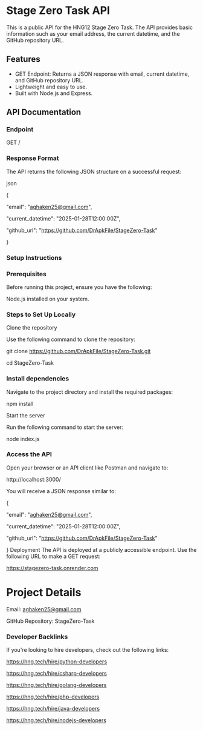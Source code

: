 # Stage Zero Task API

This is a public API for the HNG12 Stage Zero Task. The API provides basic information such as your email address, the current datetime, and the GitHub repository URL.

## Features
- GET Endpoint: Returns a JSON response with email, current datetime, and GitHub repository URL.
- Lightweight and easy to use.
- Built with Node.js and Express.

## API Documentation

### Endpoint
GET /

### Response Format
The API returns the following JSON structure on a successful request:

json

{

  "email": "aghaken25@gmail.com",

  "current_datetime": "2025-01-28T12:00:00Z",

  "github_url": "https://github.com/DrApkFile/StageZero-Task"
  
}



### Setup Instructions
### Prerequisites
Before running this project, ensure you have the following:

Node.js installed on your system.

### Steps to Set Up Locally

Clone the repository

Use the following command to clone the repository:

git clone https://github.com/DrApkFile/StageZero-Task.git

cd StageZero-Task

### Install dependencies
Navigate to the project directory and install the required packages:

npm install

Start the server

Run the following command to start the server:

node index.js

### Access the API
Open your browser or an API client like Postman and navigate to:

http://localhost:3000/

You will receive a JSON response similar to:


{

  "email": "aghaken25@gmail.com",

  "current_datetime": "2025-01-28T12:00:00Z",

  "github_url": "https://github.com/DrApkFile/StageZero-Task"

}
Deployment
The API is deployed at a publicly accessible endpoint. Use the following URL to make a GET request:

https://stagezero-task.onrender.com
# Project Details
Email: aghaken25@gmail.com

GitHub Repository: StageZero-Task

### Developer Backlinks

If you're looking to hire developers, check out the following links:

https://hng.tech/hire/python-developers

https://hng.tech/hire/csharp-developers

https://hng.tech/hire/golang-developers

https://hng.tech/hire/php-developers

https://hng.tech/hire/java-developers

https://hng.tech/hire/nodejs-developers
